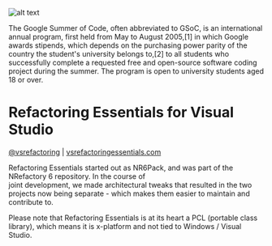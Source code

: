 ![alt text](https://www.google.ca/url?sa=i&rct=j&q=&esrc=s&source=images&cd=&cad=rja&uact=8&ved=0ahUKEwivgtrAsNLVAhWmzIMKHZS9C88QjRwIBw&url=http%3A%2F%2Fabout.glasslabgames.org%2Fcommunity%2Fsummer-of-code%2F&psig=AFQjCNFQC3dXC_kXMM3sSbdqn0QCFXrjHw&ust=1502650768872919)

The Google Summer of Code, often abbreviated to GSoC, is an international annual program, first held from May to August 2005,[1] in which Google awards stipends, which depends on the purchasing power parity of the country the student's university belongs to,[2] to all students who successfully complete a requested free and open-source software coding project during the summer. The program is open to university students aged 18 or over.

# Refactoring Essentials for Visual Studio

[@vsrefactoring](https://twitter.com/vsrefactoring) | [vsrefactoringessentials.com](http://vsrefactoringessentials.com/)

Refactoring Essentials started out as NR6Pack, and was part of the NRefactory 6 repository. In the course of  
joint development, we made architectural tweaks that resulted in the two projects now being separate - which
makes them easier to maintain and contribute to.

Please note that Refactoring Essentials is at its heart a PCL (portable class library), which means it is x-platform and
not tied to Windows / Visual Studio.
